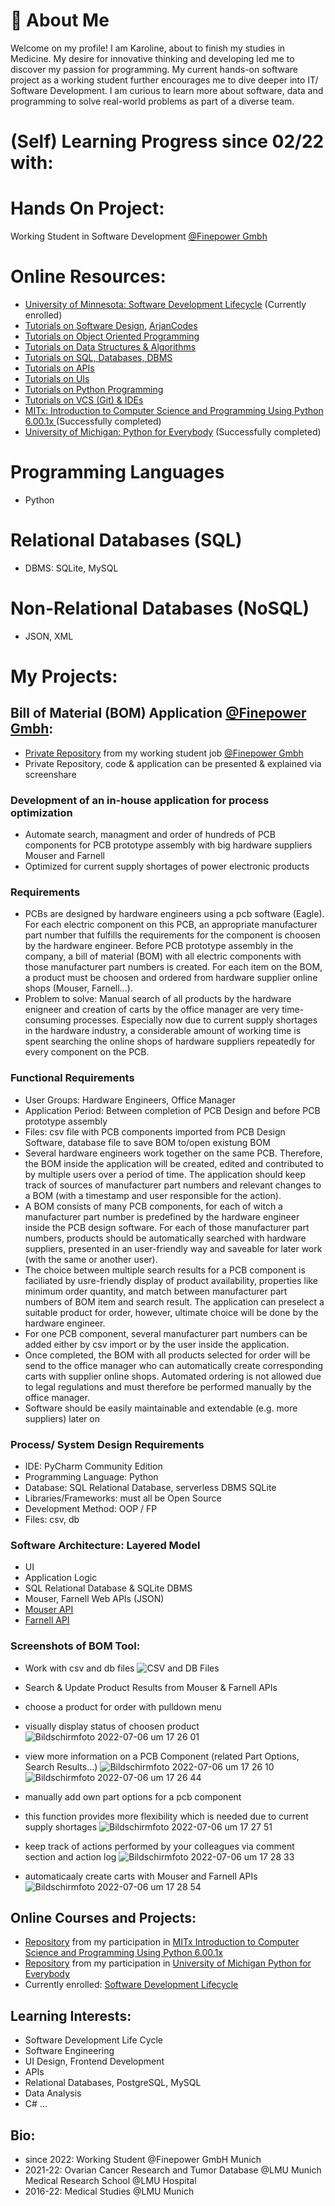 # 🌱 About Me 
Welcome on my profile! 
I am Karoline, about to finish my studies in Medicine. My desire for innovative thinking and developing led me to discover my passion for programming. My current hands-on software project as a working student further encourages me to dive deeper into IT/ Software Development. I am curious to learn more about software, data and programming to solve real-world problems as part of a diverse team. 

# (Self) Learning Progress since 02/22 with:
#  Hands On Project: 
Working Student in Software Development [@Finepower Gmbh](https://www.finepower.com/)
#  Online Resources:
* [University of Minnesota: Software Development Lifecycle](https://www.coursera.org/specializations/software-development-lifecycle?) (Currently enrolled)
* [Tutorials on Software Design](https://www.youtube.com/playlist?list=PLjtYWQ9arEeoQXFb5hCNQsJe21fN9gXM8), [ArjanCodes](https://www.youtube.com/c/ArjanCodes)
* [Tutorials on Object Oriented Programming](https://www.youtube.com/playlist?list=PLjtYWQ9arEer1pn0J8rLKqAX2ywhaxP1P)
* [Tutorials on Data Structures & Algorithms](https://www.youtube.com/playlist?list=PLjtYWQ9arEeplkZbRAkAOCXI0AWTjXMDy)
* [Tutorials on SQL, Databases, DBMS](https://www.youtube.com/playlist?list=PLjtYWQ9arEepgFfGrMu356RK3VUc2jRqM)
* [Tutorials on APIs](https://www.youtube.com/playlist?list=PLjtYWQ9arEera8NdZtcqHyrc9sg97E6Qf)
* [Tutorials on UIs](https://www.youtube.com/playlist?list=PLjtYWQ9arEer8BWPit7a1XXUgxax-0Dem)
* [Tutorials on Python Programming](https://www.youtube.com/playlist?list=PLjtYWQ9arEeroYETt-jVWow2mX-enhrsZ)
* [Tutorials on VCS (Git) & IDEs](https://www.youtube.com/playlist?list=PLjtYWQ9arEepuevbWPhrMyBvn8IR41IQM)
* [MITx: Introduction to Computer Science and Programming Using Python 6.00.1x ](https://www.edx.org/course/introduction-to-computer-science-and-programming-7) (Successfully completed)
* [University of Michigan: Python for Everybody](https://www.coursera.org/specializations/python) (Successfully completed)

# Programming Languages
* Python 

# Relational Databases (SQL)
* DBMS: SQLite, MySQL
# Non-Relational Databases (NoSQL)
* JSON, XML

# My Projects:

## Bill of Material (BOM) Application [@Finepower Gmbh](https://www.finepower.com/): 
* [Private Repository](https://github.com/Karoline0097/BOM_finepower/blob/main/README.md) from my working student job [@Finepower Gmbh](https://www.finepower.com/)
* Private Repository, code & application can be presented & explained via screenshare

### Development of an in-house application for process optimization
* Automate search, managment and order of hundreds of PCB components for PCB prototype assembly with big hardware suppliers Mouser and Farnell 
* Optimized for current supply shortages of power electronic products

### Requirements
* PCBs are designed by hardware engineers using a pcb software (Eagle). For each electric component on this PCB, an appropriate manufacturer part number that fulfills the requirements for the component is choosen by the hardware engineer. Before PCB prototype assembly in the company, a bill of material (BOM) with all electric components with those manufacturer part numbers  is created. For each item on the BOM, a product must be choosen and ordered from hardware supplier online shops (Mouser, Farnell...).
* Problem to solve: 
Manual search of all products by the hardware enigneer and creation of carts by the office manager are very time-consuming processes. Especially now due to current supply shortages in the hardware industry, a considerable amount of working time is spent searching the online shops of hardware suppliers repeatedly for every component on the PCB.
### Functional Requirements
* User Groups: Hardware Engineers, Office Manager
* Application Period: Between completion of PCB Design and before PCB prototype assembly
* Files: csv file with PCB components imported from PCB Design Software, database file to save BOM to/open existung BOM
*	Several hardware engineers work together on the same PCB. Therefore, the BOM inside the application will be created, edited and contributed to by multiple users over a period of time. The application should keep track of sources of manufacturer part numbers and relevant changes to a BOM (with a timestamp and user responsible for the action).
* A BOM consists of many PCB components, for each of witch a manufacturer part number is predefined by the hardware engineer inside the PCB design software. For each of those manufacturer part numbers, products should be automatically searched with hardware suppliers, presented in an user-friendly way and saveable for later work (with the same or another user).
* The choice between multiple search results for a PCB component is faciliated by usre-friendly display of product availability, properties like minimum order quantity, and match between manufacturer part numbers of BOM item and search result. The application can preselect a suitable product for order, however, ultimate choice will be done by the hardware engineer.
* For one PCB component, several manufacturer part numbers can be added either by csv import or by the user inside the application. 
*	Once completed, the BOM with all products selected for order will be send to the office manager who can automatically create corresponding carts with supplier online shops. Automated ordering is not allowed due to legal regulations and must therefore be performed manually by the office manager.
*	Software should be easily maintainable and extendable (e.g. more suppliers) later on

### Process/ System Design Requirements
* IDE: PyCharm Community Edition
* Programming Language: Python
* Database: SQL Relational Database, serverless DBMS SQLite 
* Libraries/Frameworks: must all be Open Source
* Development Method: OOP / FP
* Files: csv, db

### Software Architecture: Layered Model
* UI
* Application Logic
* SQL Relational Database & SQLite DBMS
* Mouser, Farnell Web APIs (JSON)
* [Mouser API](https://www.mouser.de/api-hub/)
* [Farnell API](https://partner.element14.com/docs/Product_Search_API_REST__Description)

### Screenshots of BOM Tool:

* Work with csv and db files 
![CSV and DB Files](https://user-images.githubusercontent.com/96637498/177588030-42104065-5d29-445b-a463-ef1fa149d429.png)

* Search & Update Product Results from Mouser & Farnell APIs
* choose a product for order with pulldown menu
* visually display status of choosen product
![Bildschirmfoto 2022-07-06 um 17 26 01](https://user-images.githubusercontent.com/96637498/177594821-d4ac3a4b-acd2-4e38-815d-d1a17e2cd510.png)

* view more information on a PCB Component (related Part Options, Search Results...)
![Bildschirmfoto 2022-07-06 um 17 26 10](https://user-images.githubusercontent.com/96637498/177594924-ee55dab0-7e6d-40a9-bb8f-2cfaa20d37a3.png)
![Bildschirmfoto 2022-07-06 um 17 26 44](https://user-images.githubusercontent.com/96637498/177594007-a47b37da-3cfa-459a-95d4-a3c8dfd51a7e.png)

* manually add own part options for a pcb component
* this function provides more flexibility which is needed due to current supply shortages
![Bildschirmfoto 2022-07-06 um 17 27 51](https://user-images.githubusercontent.com/96637498/177589106-9271a5dd-f940-447c-b4e4-85c44775dab3.png)

* keep track of actions performed by your colleagues via comment section and action log
![Bildschirmfoto 2022-07-06 um 17 28 33](https://user-images.githubusercontent.com/96637498/177589303-9184ce3b-9d5b-4fd6-9fe2-925db79d00f4.png)

* automaticaaly create carts with Mouser and Farnell APIs
![Bildschirmfoto 2022-07-06 um 17 28 54](https://user-images.githubusercontent.com/96637498/177595020-bec0fd84-4b30-4137-95f7-cadba468dd82.png)



## Online Courses and Projects: 
* [Repository](https://github.com/Karoline0097/Introduction-to-Computer-Science-and-Programming-Using-Python) from my participation in [MITx Introduction to Computer Science and Programming Using Python 6.00.1x ](https://www.edx.org/course/introduction-to-computer-science-and-programming-7)
* [Repository](https://github.com/Karoline0097/University-of-Michigan-Python-for-Everybody) from my participation in [University of Michigan Python for Everybody](https://www.coursera.org/specializations/python)
* Currently enrolled: [Software Development Lifecycle](https://www.coursera.org/specializations/software-development-lifecycle?)


## Learning Interests:
* Software Development Life Cycle
* Software Engineering
* UI Design, Frontend Development
* APIs
* Relational Databases, PostgreSQL, MySQL
* Data Analysis
* C#
...


## Bio:
* since 2022: Working Student @Finepower GmbH Munich
* 2021-22: Ovarian Cancer Research and Tumor Database @LMU Munich Medical Research School @LMU Hospital
* 2016-22: Medical Studies @LMU Munich








<!---
Karoline0097/Karoline0097 is a ✨ special ✨ repository because its `README.md` (this file) appears on your GitHub profile.
You can click the Preview link to take a look at your changes.
--->
